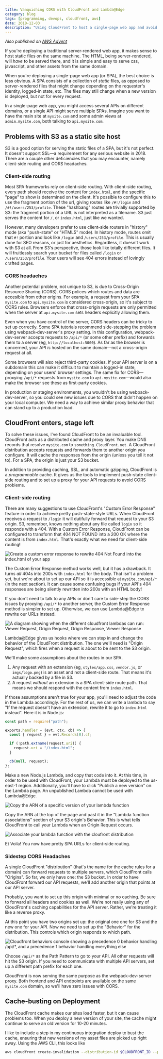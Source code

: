 ```yaml
---
title: Vanquishing CORS with CloudFront and Lambda@Edge
category: blog
tags: [programming, devops, cloudfront, aws]
date: 2018-12-03
description: "Using CloudFront to host a single-page web app and avoid CORS issues"
---
```


_Also published on [AWS Advent](https://www.awsadvent.com/2018/12/03/vanquishing-cors-with-cloudfront-and-lambdaedge/)_

If you're deploying a traditional server-rendered web app, it makes sense to host static files on the same machine. The HTML, being server-rendered, will _have_ to be served there, and it is simple and easy to serve css, javascript, and other assets from the same domain.

When you're deploying a single-page web app (or SPA), the best choice is less obvious. A SPA consists of a collection of _static_ files, as opposed to server-rendered files that might change depending on the requester's identity, logged-in state, etc. The files may still change when a new version is deployed, but not for every request.

In a single-page web app, you might access several APIs on different domains, or a single API might serve multiple SPAs. Imagine you want to have the main site at `mysite.com` and some admin views at `admin.mysite.com`, both talking to `api.mysite.com`.

## Problems with S3 as a static site host

S3 is a good option for serving the static files of a SPA, but it's not perfect. It doesn't support SSL—a requirement for any serious website in 2018. There are a couple other deficiencies that you may encounter, namely client-side routing and CORS headaches.

### Client-side routing

Most SPA frameworks rely on client-side routing. With client-side routing, every path should receive the content for `index.html`, and the specific "page" to show is determined on the client. It's possible to configure this to use the fragment portion of the url, giving routes like `/#!/login` and `/#!/users/253/profile`. These "hashbang" routes are trivially supported by S3: the fragment portion of a URL is not interpreted as a filename. S3 just serves the content for `/`, or `index.html`, just like we wanted.

However, many developers prefer to use client-side routers in "history" mode (aka "push-state" or "HTML5" mode). In history mode, routes omit that `#!` portion and look like `/login` and `/users/253/profile`. This is usually done for SEO reasons, or just for aesthetics. Regardless, it doesn't work with S3 at all. From S3's perspective, those look like totally different files. It will fruitlessly search your bucket for files called `/login` or `/users/253/profile`. Your users will see 404 errors instead of lovingly crafted pages.

### CORS headaches

Another potential problem, not unique to S3, is due to Cross-Origin Resource Sharing (CORS). CORS polices which routes and data are accesible from other origins. For example, a request from your SPA `mysite.com` to `api.mysite.com` is considered cross-origin, so it's subject to CORS rules. Browsers enforce that cross-origin requests are only permitted when the server at `api.mysite.com` sets headers explicitly allowing them.

Even when you have control of the server, CORS headers can be tricky to set up correctly. Some SPA tutorials recommend side-stepping the problem using webpack-dev-server's proxy setting. In this configuration, webpack-dev-server accepts requests to `/api/*` (or some other prefix) and forwards them to a server (eg, `http://localhost:5000`). As far as the browser is concerned, your API _is_ hosted on the same domain—not a cross-origin request at all.

Some browsers will also reject third-party cookies. If your API server is on a subdomain this can make it difficult to maintain a logged-in state, depending on your users' browser settings. The same fix for CORS—proxying `/api/*` requests from `mysite.com` to `api.mysite.com`—would also make the browser see these as first-party cookies.

In production or staging environments, you wouldn't be using webpack-dev-server, so you could see new issues due to CORS that didn't happen on your local computer. We need a way to achieve similar proxy behavior that can stand up to a production load.

## CloudFront enters, stage left

To solve these issues, I've found CloudFront to be an invaluable tool. CloudFront acts as a distributed cache and proxy layer. You make DNS records that resolve `mysite.com` to `something.CloudFront.net`. A CloudFront distribution accepts requests and forwards them to another origin you configure. It will cache the responses from the origin (unless you tell it not to). For a SPA, the origin is just your S3 bucket.

In addition to providing caching, SSL, and automatic gzipping, CloudFront is a _programmable_ cache. It gives us the tools to implement push-state client-side routing and to set up a proxy for your API requests to avoid CORS problems.

### Client-side routing

There are many suggestions to use CloudFront's "Custom Error Response" feature in order to achieve pretty push-state-style URLs. When CloudFront receives a request to `/login` it will dutifully forward that request to your S3 origin. S3, remember, knows nothing about any file called `login` so it responds with a 404. With a Custom Error Response, CloudFront can be configured to transform that 404 NOT FOUND into a 200 OK where the content is from `index.html`. That's exactly what we need for client-side routing!

![Create a custom error response to rewrite 404 Not Found into the index.html of your app](./cloudfront_custom_error_response.png)

The Custom Error Response method works well, but it has a drawback. It turns _all_ 404s into 200s with `index.html` for the body. That isn't a problem yet, but we're about to set up our API so it is accessible at `mysite.com/api/*` (in the next section). It can cause some confusing bugs if your API's 404 responses are being silently rewritten into 200s with an HTML body!

If you don't need to talk to any APIs or don't care to side-step the CORS issues by proxying `/api/*` to another server, the Custom Error Response method is simpler to set up. Otherwise, we can use Lambda@Edge to rewrite our URLs instead.

![A diagram showing when the different cloudfront lambdas can run: Viewer Request, Origin Request, Origin Response, Viewer Response](./cloudfront_lambda_at_edge_hooks.png)

Lambda@Edge gives us hooks where we can step in and change the behavior of the CloudFront distribution. The one we'll need is "Origin Request", which fires when a request is about to be sent to the S3 origin.

We'll make some assumptions about the routes in our SPA.

1. Any request with an extension (eg, `styles/app.css`, `vendor.js`, or `imgs/logo.png`) is an asset and not a client-side route. That means it's actually backed by a file in S3.
2. A request _without_ an extension is a SPA client-side route path. That means we should respond with the content from `index.html`.

If those assumptions aren't true for your app, you'll need to adjust the code in the Lambda accordingly. For the rest of us, we can write a lambda to say "If the request doesn't have an extension, rewrite it to go to `index.html` instead". Here it is in Node.js:

```javascript
const path = require("path");

exports.handler = (evt, ctx, cb) => {
  const { request } = evt.Records[0].cf;

  if (!path.extname(request.uri)) {
    request.uri = "/index.html";
  }

  cb(null, request);
};
```

Make a new Node.js Lambda, and copy that code into it. At this time, in order to be used with CloudFront, your Lambda must be deployed to the us-east-1 region. Additionally, you'll have to click "Publish a new version" on the Lambda page. An unpublished Lambda cannot be used with Lambda@Edge.

![Copy the ARN of a specific version of your lambda function](./cloudfront_lambda_arn.png)

Copy the ARN at the top of the page and past it in the "Lambda function associations" section of your S3 origin's Behavior. This is what tells CloudFront to call your Lambda when an Origin Request occurs.

![Associate your lambda function with the cloufront distribution](./cloudfront-lambda-origin-request.png)

Et Voila! You now have pretty SPA URLs for client-side routing.

### Sidestep CORS Headaches

A single CloudFront "distribution" (that's the name for the cache rules for a domain) can forward requests to multiple servers, which CloudFront calls "Origins". So far, we only have one: the S3 bucket. In order to have CloudFront forward our API requests, we'll add another origin that points at our API server.

Probably, you want to set up this origin with minimal or no caching. Be sure to forward all headers and cookies as well. We're not really using any of CloudFront's caching capabilities for the API server. Rather, we're treating it like a reverse proxy.

At this point you have two origins set up: the original one one for S3 and the new one for your API. Now we need to set up the "Behavior" for the distribution. This controls which origin responds to which path.

![Cloudfront behaviors console showing a precedence 0 behavior handling /api/*, and a precedence 1 behavior handling everything else](./cloudfront_behaviors.png)

Choose `/api/*` as the Path Pattern to go to your API. All other requests will hit the S3 origin. If you need to communicate with multiple API servers, set up a different path prefix for each one.

CloudFront is now serving the same purpose as the webpack-dev-server proxy. Both frontend and API endpoints are available on the same `mysite.com` domain, so we'll have zero issues with CORS.

## Cache-busting on Deployment

The CloudFront cache makes our sites load faster, but it can cause problems too. When you deploy a new version of your site, the cache might continue to serve an old version for 10-20 minutes.

I like to include a step in my continuous integration deploy to bust the cache, ensuring that new versions of my asset files are picked up right away. Using the AWS CLI, this looks like

```bash
aws cloudfront create-invalidation --distribution-id $CLOUDFRONT_ID --paths '/*'
```
